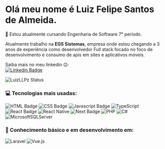 # Olá meu nome é Luiz Felipe Santos de Almeida.
:school: Estou atualmente cursando Engenharia de Software 7° período.

Atualmente trabalho na <b>EGS Sistemas</b>, empresa onde estou chegando a 3 anos de experiência como desenvolvedor Full stack focado no foco de desenvolvimento e consumo de apis em sites e aplicativos móveis.

Saiba mais no meu linkedin 😉:
<br/>
[![Linkedin Badge](https://img.shields.io/badge/-LinkedIn-black?style=flat-square&logo=Linkedin&logoColor=white&link=https://www.linkedin.com/in/luiz-felipe-santos-de-almeida-381a7219b/)](https://www.linkedin.com/in//)

![LuizLLPz Status](https://github-readme-stats.vercel.app/api?username=LuizLLPz&show_icons=true)

### :computer: Tecnologias mais usadas: 
![HTML Badge](https://img.shields.io/badge/HTML5-E34F26?style=for-the-badge&logo=html5&logoColor=white)
![CSS Badge](https://img.shields.io/badge/CSS-239120?&style=for-the-badge&logo=css3&logoColor=white)
![Javascript Badge](https://img.shields.io/badge/JavaScript-F7DF1E?style=for-the-badge&logo=javascript&logoColor=black)
![TypeScript](https://img.shields.io/badge/typescript-%23007ACC.svg?style=for-the-badge&logo=typescript&logoColor=white)
![React Badge](https://img.shields.io/badge/React-20232A?style=for-the-badge&logo=react&logoColor=61DAF)
![React Native](https://img.shields.io/badge/react_native-%2320232a.svg?style=for-the-badge&logo=react&logoColor=%2361DAFB)
![Next Badge](https://img.shields.io/badge/Next-black?style=for-the-badge&logo=next.js&logoColor=white)
![PHP](https://img.shields.io/badge/php-%23777BB4.svg?style=for-the-badge&logo=php&logoColor=white)
![C#](https://img.shields.io/badge/c%23-%23239120.svg?style=for-the-badge&logo=csharp&logoColor=white)
![MicrosoftSQLServer](https://img.shields.io/badge/Microsoft%20SQL%20Server-CC2927?style=for-the-badge&logo=microsoft%20sql%20server&logoColor=white)

### 🔰 Conhecimento básico e em desenvolvimento em: 

![Laravel](https://img.shields.io/badge/laravel-%23FF2D20.svg?style=for-the-badge&logo=laravel&logoColor=white)
![Vue.js](https://img.shields.io/badge/vuejs-%2335495e.svg?style=for-the-badge&logo=vuedotjs&logoColor=%234FC08D)

<!---
LuizLLPz/LuizLLPz is a ✨ special ✨ repository because its `README.md` (this file) appears on your GitHub profile.
You can click the Preview link to take a look at your changes.
--->
